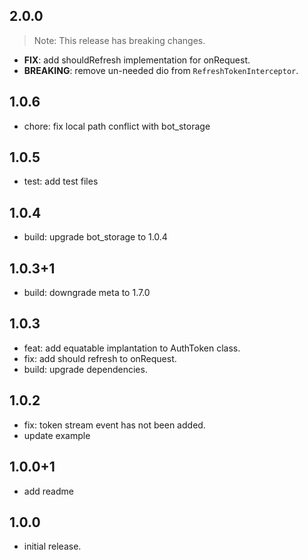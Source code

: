 ## 2.0.0

> Note: This release has breaking changes.

 - **FIX**: add shouldRefresh implementation for onRequest.
 - **BREAKING**: remove un-needed dio from `RefreshTokenInterceptor`.

## 1.0.6

* chore: fix local path conflict with bot_storage

## 1.0.5

* test: add test files

## 1.0.4

* build: upgrade bot_storage to 1.0.4 

## 1.0.3+1

* build: downgrade meta to 1.7.0

## 1.0.3

* feat: add equatable implantation to AuthToken class.
* fix: add should refresh to onRequest.
* build: upgrade dependencies.


## 1.0.2

* fix: token stream  event has not been added.
* update example


## 1.0.0+1

* add readme

## 1.0.0

* initial release.
